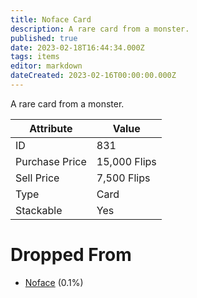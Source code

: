 ```yaml
---
title: Noface Card
description: A rare card from a monster.
published: true
date: 2023-02-18T16:44:34.000Z
tags: items
editor: markdown
dateCreated: 2023-02-16T00:00:00.000Z
---
```


A rare card from a monster.

|Attribute|Value|
|-|-|
|ID|831|
|Purchase Price|15,000 Flips|
|Sell Price|7,500 Flips|
|Type|Card|
|Stackable|Yes|


# Dropped From
 * [Noface](/monsters/noface.md) (0.1%)
